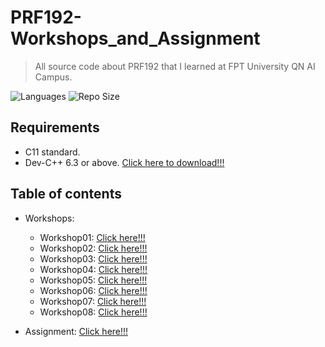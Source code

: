 # PRF192-Workshops_and_Assignment
> All source code about PRF192 that I learned at FPT University QN AI Campus.

![Languages](https://img.shields.io/github/languages/top/hardingadonis/PRF192-Workshops_and_Assignment?style=flat)
![Repo Size](https://img.shields.io/github/repo-size/hardingadonis/PRF192-Workshops_and_Assignment?style=flat)

## Requirements
- C11 standard.
- Dev-C++ 6.3 or above. [Click here to download!!!](https://www.embarcadero.com/free-tools/dev-cpp)

## Table of contents
- Workshops:
  - Workshop01: [Click here!!!](https://github.com/hardingadonis/PRF192-Workshops_and_Assignment/blob/main/Workshops/Workshop01)
  - Workshop02: [Click here!!!](https://github.com/hardingadonis/PRF192-Workshops_and_Assignment/blob/main/Workshops/Workshop02)
  - Workshop03: [Click here!!!](https://github.com/hardingadonis/PRF192-Workshops_and_Assignment/blob/main/Workshops/Workshop03)
  - Workshop04: [Click here!!!](https://github.com/hardingadonis/PRF192-Workshops_and_Assignment/blob/main/Workshops/Workshop04)
  - Workshop05: [Click here!!!](https://github.com/hardingadonis/PRF192-Workshops_and_Assignment/blob/main/Workshops/Workshop05)
  - Workshop06: [Click here!!!](https://github.com/hardingadonis/PRF192-Workshops_and_Assignment/blob/main/Workshops/Workshop06)
  - Workshop07: [Click here!!!](https://github.com/hardingadonis/PRF192-Workshops_and_Assignment/blob/main/Workshops/Workshop07)
  - Workshop08: [Click here!!!](https://github.com/hardingadonis/PRF192-Workshops_and_Assignment/blob/main/Workshops/Workshop08)

- Assignment: [Click here!!!](https://github.com/hardingadonis/PRF192-Workshops_and_Assignment/blob/main/Assignment)
